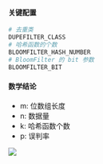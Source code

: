 #### 关键配置
```python
# 去重类
DUPEFILTER_CLASS
# 哈希函数的个数
BLOOMFILTER_HASH_NUMBER
# BloomFilter 的 bit 参数
BLOOMFILTER_BIT
```

#### 数学结论
- m: 位数组长度
- n: 数据量
- k: 哈希函数个数
- p: 误判率

![](http://latex.codecogs.com/png.latex?m=-\frac{nln^p}{(ln^2)^2})

